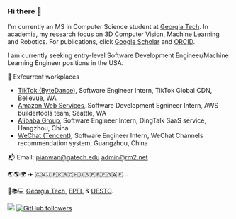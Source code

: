 ### Hi there 👋

I'm currently an MS in Computer Science student at [Georgia Tech](https://www.gatech.edu/). In academia, my research focus on 3D Computer Vision, Machine Learning and Robotics. For publications, click [Google Scholar](https://scholar.google.com/citations?user=O2EzHBQAAAAJ) and [ORCID](https://orcid.org/0009-0007-9368-3662).

I am currently seeking entry-level Software Development Engineer/Machine Learning Engineer positions in the USA.

💼 Ex/current workplaces
- [TikTok (ByteDance)](https://www.tiktok.com/), Software Engineer Intern, TikTok Global CDN, Bellevue, WA
- [Amazon Web Services](https://aws.com/), Software Development Egnineer Intern, AWS buildertools team, Seattle, WA
- [Alibaba Group](https://www.alibabagroup.com/en-US), Software Engineer Intern, DingTalk SaaS service, Hangzhou, China
- [WeChat (Tencent)](https://www.wechat.com/), Software Engineer Intern, WeChat Channels recommendation system, Guangzhou, China

📬 Email: pianwan@gatech.edu admin@rm2.net

🌏🌎🌍 ✈️ 🇨🇳🇯🇵🇰🇷🇨🇭🇺🇸🇫🇷🇪🇬🇦🇪...

🏫📚💻 [Georgia Tech](https://www.gatech.edu/), [EPFL](https://www.epfl.ch/en/) & [UESTC](https://en.uestc.edu.cn/).

![](https://komarev.com/ghpvc/?username=pianwan&style=flat) [![GitHub followers](https://img.shields.io/github/followers/pianwan.svg?style=social&label=Follow&maxAge=2592000)](https://github.com/pianwan?tab=followers)

